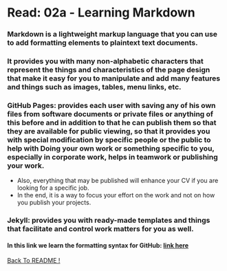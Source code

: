 # Read: 02a - Learning Markdown

### Markdown is a lightweight markup language that you can use to add formatting elements to plaintext text documents.

### It provides you with many non-alphabetic characters that represent the things and characteristics of the page design that make it easy for you to manipulate and add many features and things such as images, tables, menu links, etc.

### GitHub Pages: provides each user with saving any of his own files from software documents or private files or anything of this before and in addition to that he can publish them so that they are available for public viewing, so that it provides you with special modification by specific people or the public to help with Doing your own work or something specific to you, especially in corporate work, helps in teamwork or publishing your work.

* Also, everything that may be published will enhance your CV if you are looking for a specific job.
* In the end, it is a way to focus your effort on the work and not on how you publish your projects.

### Jekyll: provides you with ready-made templates and things that facilitate and control work matters for you as well.

#### In this link we learn the formatting syntax for GitHub: [ link here ]( https://docs.github.com/en/github/writing-on-github/basic-writing-and-formatting-syntax )

[ Back To README !]( README )
